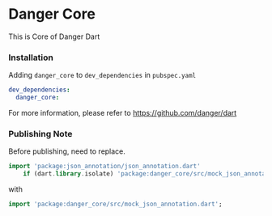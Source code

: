# Danger Core

This is Core of Danger Dart

### Installation

Adding `danger_core` to `dev_dependencies` in `pubspec.yaml`

```yaml
dev_dependencies:
  danger_core:
```

For more information, please refer to https://github.com/danger/dart

### Publishing Note

Before publishing, need to replace.

```dart
import 'package:json_annotation/json_annotation.dart'
    if (dart.library.isolate) 'package:danger_core/src/mock_json_annotation.dart';
```

with

```dart
import 'package:danger_core/src/mock_json_annotation.dart';
```
